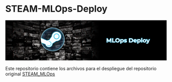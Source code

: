 # STEAM-MLOps-Deploy

![portada](https://github.com/PedroLiLL/STEAM-MLOps-Deploy/blob/main/assets/STEAM%20MLOps%20Deploy.png?raw=true)

Este repositorio contiene los archivos para el despliegue del repositorio original [STEAM_MLOps](https://github.com/PedroLiLL/STEAM-MLOps)